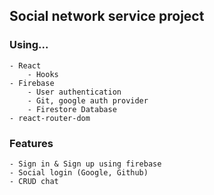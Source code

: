 ## Social network service project

### Using...
```
- React
    - Hooks
- Firebase
    - User authentication
    - Git, google auth provider
    - Firestore Database
- react-router-dom
```

### Features
```
- Sign in & Sign up using firebase
- Social login (Google, Github)
- CRUD chat
```
